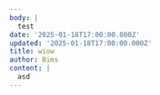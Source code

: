 ```yaml
---
body: |
  test
date: '2025-01-18T17:00:00.000Z'
updated: '2025-01-18T17:00:00.000Z'
title: wiow
author: Bims
content: |
  asd
---
```


